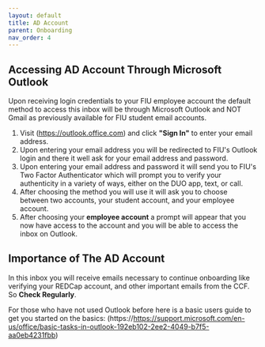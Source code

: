 ```yaml
---
layout: default
title: AD Account
parent: Onboarding
nav_order: 4
---
```



## Accessing AD Account Through Microsoft Outlook
Upon receiving login credentials to your FIU employee account the default method to access this inbox will be through Microsoft Outlook and NOT Gmail as previously available for FIU student email accounts.

1. Visit (https://outlook.office.com) and click **"Sign In"** to enter your email address.
2. Upon entering your email address you will be redirected to FIU's Outlook login and there it well ask for your email address and password.
3. Upon entering your email address and password it will send you to FIU's Two Factor Authenticator which will prompt you to verify your authenticity in a variety of ways, either on the DUO app, text, or call.
4. After choosing the method you will use it will ask you to choose between two accounts, your student account, and your employee account.
5. After choosing your **employee account** a prompt will appear that you now have access to the account and you will be able to access the inbox on Outlook.

## Importance of The AD Account
In this inbox you will receive emails necessary to continue onboarding like verifying your REDCap account, and other important emails from the CCF. So **Check Regularly**.

For those who have not used Outlook before here is a basic users guide to get you started on the basics: (https://https://support.microsoft.com/en-us/office/basic-tasks-in-outlook-192eb102-2ee2-4049-b7f5-aa0eb4231fbb)
